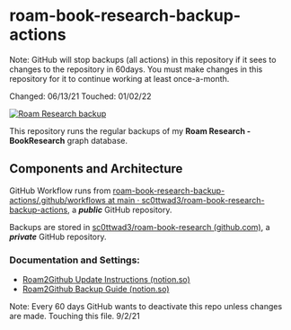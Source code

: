 # roam-book-research-backup-actions

Note:  GitHub will stop backups (all actions) in this repository if it sees to
changes to the repository in 60days. You must make changes in this
repository for it to continue working at least once-a-month.

Changed: 06/13/21
Touched: 01/02/22

[![Roam Research backup](https://github.com/sc0ttwad3/roam-book-research-backup-actions/actions/workflows/main.yml/badge.svg)](https://github.com/sc0ttwad3/roam-book-research-backup-actions/actions/workflows/main.yml)

This repository runs the regular backups  of my **Roam Research - BookResearch** graph database.

## Components and Architecture

GitHub Workflow runs from [roam-book-research-backup-actions/.github/workflows at main · sc0ttwad3/roam-book-research-backup-actions](https://github.com/sc0ttwad3/roam-book-research-backup-actions/tree/main/.github/workflows), a ***public*** GitHub repository.

Backups are stored in [sc0ttwad3/roam-book-research (github.com)](https://github.com/sc0ttwad3/roam-book-research/tree/master), a ***private*** GitHub repository.

### Documentation and Settings:

* [Roam2Github Update Instructions (notion.so)](https://www.notion.so/Roam2Github-Update-Instructions-c594a2931b694010814001c8a20fa960)
* [Roam2Github Backup Guide (notion.so)](https://www.notion.so/Roam2Github-Backup-Guide-650925859a4a42cf940e3fb74f5189f9)

Note: Every 60 days GitHub wants to deactivate this repo unless changes
are made.
Touching this file. 9/2/21

